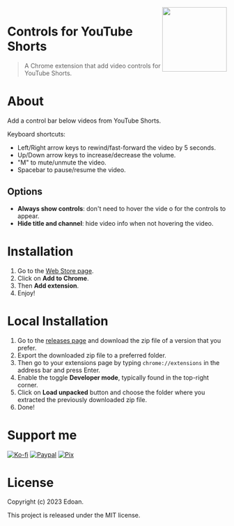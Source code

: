 
<image src="https://i.imgur.com/vjrfkxy.png" width="148px" align="right">
  
# Controls for YouTube Shorts
> A Chrome extension that add video controls for YouTube Shorts.

# About
Add a control bar below videos from YouTube Shorts.

Keyboard shortcuts:
- Left/Right arrow keys to rewind/fast-forward the video by 5 seconds.
- Up/Down arrow keys to increase/decrease the volume.
- "M" to mute/unmute the video.
- Spacebar to pause/resume the video.

## Options
- **Always show controls**: don't need to hover the vide o for the controls to appear.
- **Hide title and channel**: hide video info when not hovering the video.

# Installation
1. Go to the [Web Store page](https://chrome.google.com/webstore/detail/controls-for-youtube-shor/daocpklojfnjgomjaemhhibodkpcjlpe).
2. Click on **Add to Chrome**.
3. Then **Add extension**.
4. Enjoy!

# Local Installation
1. Go to the [releases page](https://github.com/Zennos/controls-for-yt-shorts/releases) and download the zip file of a version that you prefer.
2. Export the downloaded zip file to a preferred folder.
3. Then go to your extensions page by typing `chrome://extensions` in the address bar and press Enter.
4. Enable the toggle **Developer mode**, typically found in the top-right corner.
5. Click on **Load unpacked** button and choose the folder where you extracted the previously downloaded zip file.
6. Done!

# Support me
[![Ko-fi](https://i.imgur.com/4R7kMKs.png)](https://ko-fi.com/edoan)
[![Paypal](https://i.imgur.com/lk4PK9N.png)](https://www.paypal.com/donate/?hosted_button_id=AP5M7UXBWR47C)
[![Pix](https://i.imgur.com/boVAYXr.png)](https://nubank.com.br/pagar/xldsq/rfgW3dODQh)

# License
Copyright (c) 2023 Edoan.

This project is released under the MIT license.
